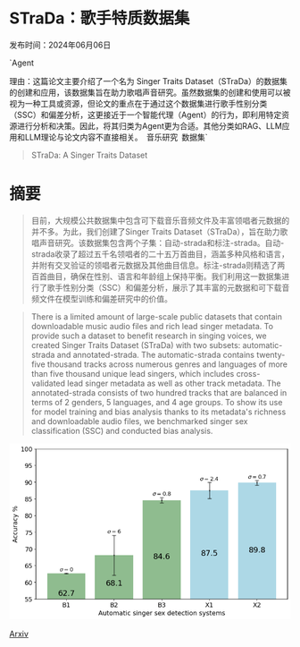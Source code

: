 # STraDa：歌手特质数据集

发布时间：2024年06月06日

`Agent

理由：这篇论文主要介绍了一个名为 Singer Traits Dataset（STraDa）的数据集的创建和应用，该数据集旨在助力歌唱声音研究。虽然数据集的创建和使用可以被视为一种工具或资源，但论文的重点在于通过这个数据集进行歌手性别分类（SSC）和偏差分析，这更接近于一个智能代理（Agent）的行为，即利用特定资源进行分析和决策。因此，将其归类为Agent更为合适。其他分类如RAG、LLM应用和LLM理论与论文内容不直接相关。` `音乐研究` `数据集`

> STraDa: A Singer Traits Dataset

# 摘要

> 目前，大规模公共数据集中包含可下载音乐音频文件及丰富领唱者元数据的并不多。为此，我们创建了Singer Traits Dataset（STraDa），旨在助力歌唱声音研究。该数据集包含两个子集：自动-strada和标注-strada。自动-strada收录了超过五千名领唱者的二十五万首曲目，涵盖多种风格和语言，并附有交叉验证的领唱者元数据及其他曲目信息。标注-strada则精选了两百首曲目，确保在性别、语言和年龄组上保持平衡。我们利用这一数据集进行了歌手性别分类（SSC）和偏差分析，展示了其丰富的元数据和可下载音频文件在模型训练和偏差研究中的价值。

> There is a limited amount of large-scale public datasets that contain downloadable music audio files and rich lead singer metadata. To provide such a dataset to benefit research in singing voices, we created Singer Traits Dataset (STraDa) with two subsets: automatic-strada and annotated-strada. The automatic-strada contains twenty-five thousand tracks across numerous genres and languages of more than five thousand unique lead singers, which includes cross-validated lead singer metadata as well as other track metadata. The annotated-strada consists of two hundred tracks that are balanced in terms of 2 genders, 5 languages, and 4 age groups. To show its use for model training and bias analysis thanks to its metadata's richness and downloadable audio files, we benchmarked singer sex classification (SSC) and conducted bias analysis.

![STraDa：歌手特质数据集](../../../paper_images/2406.04140/mean.png)

[Arxiv](https://arxiv.org/abs/2406.04140)